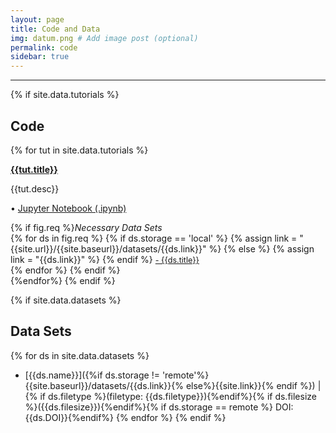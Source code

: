 ```yaml
---
layout: page
title: Code and Data
img: datum.png # Add image post (optional)
permalink: code
sidebar: true
---
```


---

{% if site.data.tutorials %}

## Code

{% for tut in site.data.tutorials %}

<article class="post">
<a class="post-thumbnail" style="background-image: url({{site.baseurl}}/assets/img/{{tut.pic}})" href="{{site.url}}/{{site.baseurl}}/tutorials/{{tut.link}}.html"> </a>



<div class="post-content">
<b class="post-title"><a href="http://rpgroup.caltech.edu/aph161/assets/tut/{{tut.link}}.html">{{tut.title}}</a></b>
<p> {{tut.desc}}</p>
<p>• <a href="http://rpgroup.caltech.edu/aph161/assets/tut/{{tut.link}}.ipynb"> Jupyter Notebook (.ipynb)</a><br/></p>
{% if fig.req %}<i>Necessary Data Sets </i><br/>
{% for ds in fig.req %}
{% if ds.storage == 'local' %}
{% assign link = "{{site.url}}/{{site.baseurl}}/datasets/{{ds.link}}" %}
{% else %}
{% assign link = "{{ds.link}}" %}
{% endif %}
<a style="font-size: 0.9em;" href="{{link}}"> - {{ds.title}} </a><br/>
{% endfor %}
{% endif %}
</div>

</article>
{%endfor%}
{% endif %}





{% if site.data.datasets %}

## Data Sets
{% for ds in site.data.datasets %}
* [{{ds.name}}]({%if ds.storage !=
  'remote'%}{{site.baseurl}}/datasets/{{ds.link}}{%
  else%}{{site.link}}{% endif %}) \| {% if ds.filetype %}(filetype:
  {{ds.filetype}}){%endif%}{% if ds.filesize %}({{ds.filesize}}){%endif%}{%
  if ds.storage == remote %} DOI: {{ds.DOI}}{%endif%}
{% endfor %}
{% endif %}



